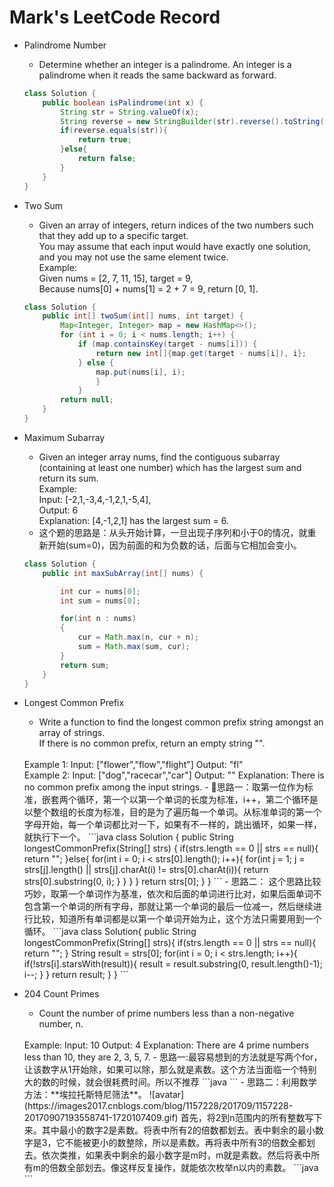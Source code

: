 # Mark's LeetCode Record

- Palindrome Number
    - Determine whether an integer is a palindrome. An integer is a palindrome when it reads the same backward as forward.  
    ```java
    class Solution {
        public boolean isPalindrome(int x) {
            String str = String.valueOf(x);
            String reverse = new StringBuilder(str).reverse().toString();
            if(reverse.equals(str)){
                return true;
            }else{
                return false;
            }
        }
    }
    ```
- Two Sum
    - Given an array of integers, return indices of the two numbers such that they add up to a specific target.  
    You may assume that each input would have exactly one solution, and you may not use the same element twice.  
    Example:  
    Given nums = [2, 7, 11, 15], target = 9,  
    Because nums[0] + nums[1] = 2 + 7 = 9,
    return [0, 1].  

    ```java
    class Solution {
        public int[] twoSum(int[] nums, int target) {   
            Map<Integer, Integer> map = new HashMap<>(); 
            for (int i = 0; i < nums.length; i++) {   
                if (map.containsKey(target - nums[i])) {
                    return new int[]{map.get(target - nums[i]), i};
                } else {
                    map.put(nums[i], i);
                    }
                }
            return null;
        }
    }
    ```
- Maximum Subarray
    - Given an integer array nums, find the contiguous subarray (containing at least one number) which has the largest sum and return its sum.  
    Example:  
    Input: [-2,1,-3,4,-1,2,1,-5,4],  
    Output: 6  
    Explanation: [4,-1,2,1] has the largest sum = 6.
    - 这个题的思路是：从头开始计算，一旦出现子序列和小于0的情况，就重新开始(sum=0)，因为前面的和为负数的话，后面与它相加会变小。
    ```java
    class Solution {
        public int maxSubArray(int[] nums) {

            int cur = nums[0];
            int sum = nums[0];

            for(int n : nums)
            {
                cur = Math.max(n, cur + n);
                sum = Math.max(sum, cur);
            }
            return sum;
        }
    }

    ```
- Longest Common Prefix
    - Write a function to find the longest common prefix string amongst an array of strings.  
    If there is no common prefix, return an empty string "". 
    <br>   
    Example 1:  
    Input: ["flower","flow","flight"]  
    Output: "fl"  
    <br> 
    Example 2: 
    Input: ["dog","racecar","car"]  
    Output: ""  
    Explanation: There is no common prefix among the input strings.
    - 思路一：取第一位作为标准，嵌套两个循环，第一个以第一个单词的长度为标准，i++，第二个循环是以整个数组的长度为标准，目的是为了遍历每一个单词。从标准单词的第一个字母开始，每一个单词都比对一下，如果有不一样的，跳出循环，如果一样，就执行下一个。
    ```java
    class Solution {
        public String longestCommonPrefix(String[] strs) {
            if(strs.length == 0 || strs == null){
                return "";
            }else{
                for(int i = 0; i < strs[0].length(); i++){
                    for(int j = 1; j <strs.length; j++){
                        if(i >= strs[j].length() || strs[j].charAt(i) != strs[0].charAt(i)){
                            return strs[0].substring(0, i);
                        }
                    }
                }
            }
            return strs[0];
        }
    }
    ```
    - 思路二： 这个思路比较巧妙，取第一个单词作为基准，依次和后面的单词进行比对，如果后面单词不包含第一个单词的所有字母，那就让第一个单词的最后一位减一，然后继续进行比较，知道所有单词都是以第一个单词开始为止，这个方法只需要用到一个循环。
    ```java
    class Solution{
        public String longestCommonPrefix(String[] strs){
            if(strs.length == 0 || strs == null){
                return "";
            }
            String result = strs[0];
            for(int i = 0; i < strs.length; i++){
                if(!strs[i].starsWith(result)){
                    result = result.substring(0, result.length()-1);
                    i--;
                }
            }
            return result;
        }
    }
    ```
- 204 Count Primes
    - Count the number of prime numbers less than a non-negative number, n.  
    <br>
    Example:  
    Input: 10  
    Output: 4  
    Explanation: There are 4 prime numbers less than 10, they are 2, 3, 5, 7.
    - 思路一:最容易想到的方法就是写两个for，让该数字从1开始除，如果可以除，那么就是素数。这个方法当面临一个特别大的数的时候，就会很耗费时间。所以不推荐
    ```java
    ```
    - 思路二：利用数学方法：**埃拉托斯特尼筛法**。  
    ![avatar](https://images2017.cnblogs.com/blog/1157228/201709/1157228-20170907193558741-1720107409.gif)  
    首先，将2到n范围内的所有整数写下来。其中最小的数字2是素数。将表中所有2的倍数都划去。表中剩余的最小数字是3，它不能被更小的数整除，所以是素数。再将表中所有3的倍数全都划去。依次类推，如果表中剩余的最小数字是m时，m就是素数。然后将表中所有m的倍数全部划去。像这样反复操作，就能依次枚举n以内的素数。
    ```java
    ```
